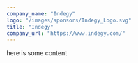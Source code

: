 ```yaml
---
company_name: "Indegy"
logo: "/images/sponsors/Indegy_Logo.svg"
title: "Indegy"
company_url: "https://www.indegy.com/"
---
```


here is some content